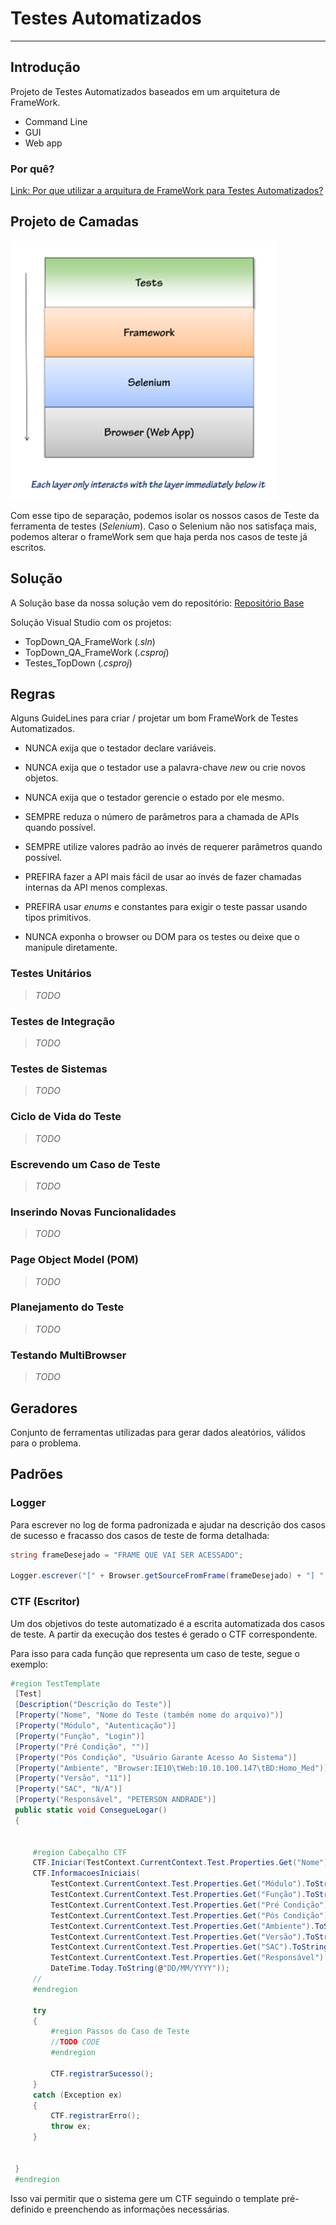# Testes Automatizados
---

## Introdução

Projeto de Testes Automatizados baseados em um arquitetura de FrameWork.
+ Command Line
+ GUI
+ Web app


### Por quê?
[Link: Por que utilizar a arquitura de FrameWork para Testes Automatizados?](https://simpleprogrammer.com/2014/04/14/test-automation-framework-architecture/)

## Projeto de Camadas


  ![Alt text](readmeimg/test-automation-framework-architecture_thumb.png)

  Com esse tipo de separação, podemos isolar os nossos casos de Teste da ferramenta de testes (*Selenium*). Caso o Selenium não nos satisfaça mais, podemos alterar o frameWork sem que haja perda nos casos de teste já escritos.

## Solução

A Solução base da nossa solução vem do repositório: [Repositório Base](https://github.com/jsonmez/BATDemo)

Solução Visual Studio com os projetos:
 - TopDown_QA_FrameWork (*.sln*)
  - TopDown_QA_FrameWork (*.csproj*)
  - Testes_TopDown (*.csproj*)


## Regras

Alguns GuideLines para criar / projetar um bom FrameWork de Testes Automatizados.


  - NUNCA exija que o testador declare variáveis.

  - NUNCA exija que o testador use a palavra-chave *new* ou crie novos objetos.

  - NUNCA exija que o testador gerencie o estado por ele mesmo.

  - SEMPRE reduza o número de parâmetros para a chamada de APIs quando possível.

  - SEMPRE utilize valores padrão ao invés de requerer parâmetros quando possível.

  - PREFIRA fazer a API mais fácil de usar ao invés de fazer chamadas internas da API menos complexas.

  - PREFIRA usar *enums* e constantes para exigir o teste passar usando tipos primitivos.

  - NUNCA exponha o browser ou DOM para os testes ou deixe que o manipule diretamente.

### Testes Unitários

> *TODO*

### Testes de Integração

> *TODO*

### Testes de Sistemas

> *TODO*

### Ciclo de Vida do Teste

> *TODO*


### Escrevendo um Caso de Teste

> *TODO*

### Inserindo Novas Funcionalidades

> *TODO*

### Page Object Model (POM)

> *TODO*

### Planejamento do Teste

> *TODO*

### Testando MultiBrowser

> *TODO*


## Geradores

Conjunto de ferramentas utilizadas para gerar dados aleatórios, válidos para o problema.

## Padrões

### Logger

Para escrever no log de forma padronizada e ajudar na descrição dos casos de sucesso e fracasso dos casos de teste de forma detalhada:

```C#
string frameDesejado = "FRAME QUE VAI SER ACESSADO";

Logger.escrever("[" + Browser.getSourceFromFrame(frameDesejado) + "] " + "Indo para Gestão Prestador > Cadastro Prestador > Inclusão: Informando Vinculação");

```

### CTF (Escritor)

Um dos objetivos do teste automatizado é a escrita automatizada dos casos de teste. A partir da execução dos testes é gerado o CTF correspondente.

Para isso para cada função que representa um caso de teste, segue o exemplo:

```C#
#region TestTemplate
 [Test]
 [Description("Descrição do Teste")]
 [Property("Nome", "Nome do Teste (também nome do arquivo)")]
 [Property("Módulo", "Autenticação")]
 [Property("Função", "Login")]
 [Property("Pré Condição", "")]
 [Property("Pós Condição", "Usuário Garante Acesso Ao Sistema")]
 [Property("Ambiente", "Browser:IE10\tWeb:10.10.100.147\tBD:Homo_Med")]
 [Property("Versão", "11")]
 [Property("SAC", "N/A")]
 [Property("Responsável", "PETERSON ANDRADE")]
 public static void ConsegueLogar()
 {


     #region Cabeçalho CTF
     CTF.Iniciar(TestContext.CurrentContext.Test.Properties.Get("Nome").ToString());
     CTF.InformacoesIniciais(
         TestContext.CurrentContext.Test.Properties.Get("Módulo").ToString(),
         TestContext.CurrentContext.Test.Properties.Get("Função").ToString(),
         TestContext.CurrentContext.Test.Properties.Get("Pré Condição").ToString(),
         TestContext.CurrentContext.Test.Properties.Get("Pós Condição").ToString(),
         TestContext.CurrentContext.Test.Properties.Get("Ambiente").ToString(),
         TestContext.CurrentContext.Test.Properties.Get("Versão").ToString(),
         TestContext.CurrentContext.Test.Properties.Get("SAC").ToString(),
         TestContext.CurrentContext.Test.Properties.Get("Responsável").ToString(),
         DateTime.Today.ToString(@"DD/MM/YYYY"));
     //
     #endregion

     try
     {
         #region Passos do Caso de Teste
         //TODO CODE
         #endregion

         CTF.registrarSucesso();
     }
     catch (Exception ex)
     {
         CTF.registrarErro();
         throw ex;
     }


 }
 #endregion
```

Isso vai permitir que o sistema gere um CTF seguindo o template pré-definido e preenchendo as informações necessárias.
